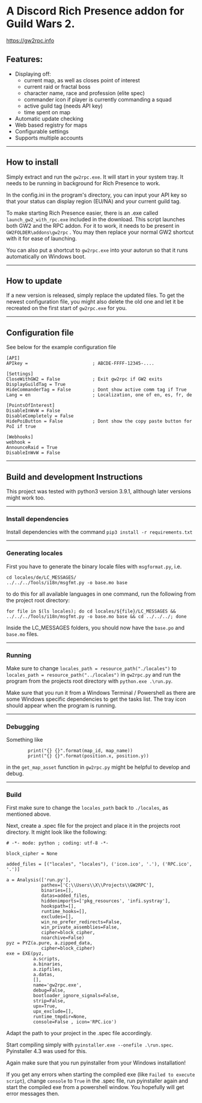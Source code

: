 # A Discord Rich Presence addon for Guild Wars 2.

https://gw2rpc.info

## Features:
* Displaying off:
   + current map, as well as closes point of interest
   + current raid or fractal boss
   + character name, race and profession (elite spec)
   + commander icon if player is currently commanding a squad
   + active guild tag (needs API key)
   + time spent on map
* Automatic update checking
* Web based registry for maps
* Configurable settings
* Supports multiple accounts
---
## How to install
Simply extract and run the `gw2rpc.exe`. It will start in your system tray. It needs to be running in background for Rich Presence to work.

In the config.ini in the program's directory, you can input your API key so that your status can display region (EU/NA) and your current guild tag.

To make starting Rich Presence easier, there is an .exe called `launch_gw2_with_rpc.exe` included in the download. This script launches both GW2 and the RPC addon. For it to work, it needs to be present in `GW2FOLDER\addons\gw2rpc` . You may then replace your normal GW2 shortcut with it for ease of launching.

You can also put a shortcut to `gw2rpc.exe` into your autorun so that it runs automatically on Windows boot.

---
## How to update
If a new version is released, simply replace the updated files. To get the newest configuration file, you might also delete the old one and let it be recreated on the first start of `gw2rpc.exe` for you.

---
## Configuration file
See below for the example configuration file
```
[API]
APIkey =                        ; ABCDE-FFFF-12345-....

[Settings]
CloseWithGW2 = False            ; Exit gw2rpc if GW2 exits
DisplayGuildTag = True          
HideCommanderTag = False        ; Dont show active comm tag if True
Lang = en                       ; Localization, one of en, es, fr, de

[PointsOfInterest]
DisableInWvW = False
DisableCompletely = False
HidePoiButton = False           ; Dont show the copy paste button for PoI if true

[Webhooks]
webhook = 
AnnounceRaid = True
DisableInWvW = False
```
---
## Build and development Instructions
This project was tested with python3 version 3.9.1, allthough later versions might work too.

---
### Install dependencies
Install dependencies with the command `pip3 install -r requirements.txt`

---
### Generating locales
First you have to generate the binary locale files with `msgformat.py`, i.e.
```
cd locales/de/LC_MESSAGES/
../../../Tools/i18n/msgfmt.py -o base.mo base
```
to do this for all available languages in one command, run the following from the project root directory:
```
for file in $(ls locales); do cd locales/${file}/LC_MESSAGES && ../../../Tools/i18n/msgfmt.py -o base.mo base && cd ../../../; done
```
Inside the LC_MESSAGES folders, you should now have the `base.po` and `base.mo` files.

---
### Running
Make sure to change `locales_path = resource_path("./locales")` to `locales_path = resource_path("../locales")` in `gw2rpc.py` and run the program from the projects root directory with `python.exe .\run.py`.

 Make sure that you run it from a Windows Terminal / Powershell as there are some Windows specific dependencies to get the tasks list. The tray icon should appear when the program is running.

---
### Debugging
Something like 
```
        print("{} {}".format(map_id, map_name))
        print("{} {}".format(position.x, position.y))
```
in the `get_map_asset` function in `gw2rpc.py` might be helpful to develop and debug.

---
### Build
First make sure to change the `locales_path` back to `./locales`, as mentioned above.

Next, create a .spec file for the project and place it in the projects root directory. It might look like the following:
```
# -*- mode: python ; coding: utf-8 -*-

block_cipher = None

added_files = [("locales", "locales"), ('icon.ico', '.'), ('RPC.ico', '.')]

a = Analysis(['run.py'],
             pathex=['C:\\Users\\X\\Projects\\GW2RPC'],
             binaries=[],
             datas=added_files,
             hiddenimports=['pkg_resources', 'infi.systray'],
             hookspath=[],
             runtime_hooks=[],
             excludes=[],
             win_no_prefer_redirects=False,
             win_private_assemblies=False,
             cipher=block_cipher,
             noarchive=False)
pyz = PYZ(a.pure, a.zipped_data,
             cipher=block_cipher)
exe = EXE(pyz,
          a.scripts,
          a.binaries,
          a.zipfiles,
          a.datas,
          [],
          name='gw2rpc.exe',
          debug=False,
          bootloader_ignore_signals=False,
          strip=False,
          upx=True,
          upx_exclude=[],
          runtime_tmpdir=None,
          console=False , icon='RPC.ico')
```
Adapt the path to your project in the .spec file accordingly. 

Start compiling simply with `pyinstaller.exe --onefile .\run.spec`. Pyinstaller 4.3 was used for this.

Again make sure that you run pyinstaller from your Windows installation!

If you get any errors when starting the compiled exe (like `Failed to execute script`), change `console` to `True` in the .spec file, run pyinstaller again and start the compiled exe from a powershell window. You hopefully will get error messages then.
